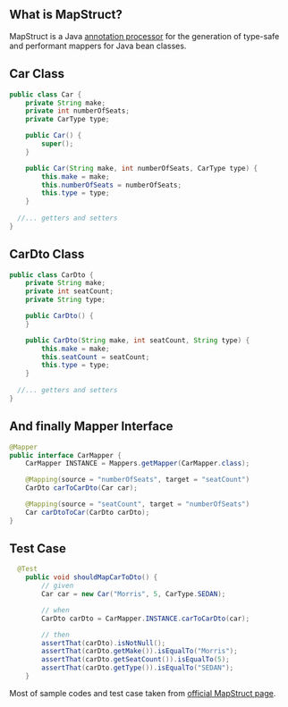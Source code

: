 ## What is MapStruct?
MapStruct is a Java [annotation processor](http://docs.oracle.com/javase/6/docs/technotes/guides/apt/index.html) for the generation of type-safe and performant mappers for Java bean classes.

## Car Class

```java
public class Car {
	private String make;
	private int numberOfSeats;
	private CarType type;

	public Car() {
		super();
	}

	public Car(String make, int numberOfSeats, CarType type) {
		this.make = make;
		this.numberOfSeats = numberOfSeats;
		this.type = type;
	}
  
  //... getters and setters
}
```

## CarDto Class

```java
public class CarDto {
	private String make;
	private int seatCount;
	private String type;

	public CarDto() {
	}

	public CarDto(String make, int seatCount, String type) {
		this.make = make;
		this.seatCount = seatCount;
		this.type = type;
	}
  
  //... getters and setters
}
```

## And finally Mapper Interface

```java
@Mapper
public interface CarMapper {
	CarMapper INSTANCE = Mappers.getMapper(CarMapper.class);

	@Mapping(source = "numberOfSeats", target = "seatCount")
	CarDto carToCarDto(Car car);

	@Mapping(source = "seatCount", target = "numberOfSeats")
	Car carDtoToCar(CarDto carDto);
}
```

## Test Case

```java
  @Test
	public void shouldMapCarToDto() {
		// given
		Car car = new Car("Morris", 5, CarType.SEDAN);

		// when
		CarDto carDto = CarMapper.INSTANCE.carToCarDto(car);

		// then
		assertThat(carDto).isNotNull();
		assertThat(carDto.getMake()).isEqualTo("Morris");
		assertThat(carDto.getSeatCount()).isEqualTo(5);
		assertThat(carDto.getType()).isEqualTo("SEDAN");
	}
```

Most of sample codes and test case taken from [official MapStruct page](http://mapstruct.org/).

